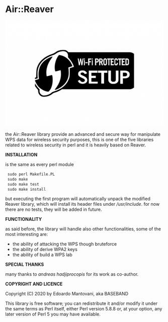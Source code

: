 Air::Reaver
==============

![image of reaver2_bg](./reaver2_bg.png)

the Air::Reaver library provide an advanced and secure way for manipulate WPS data for wireless security purposes, this is one of the five libraries related to wireless security in perl and it is heavily based on Reaver.


**INSTALLATION**

is the same as every perl module

```shell
 sudo perl Makefile.PL
 sudo make
 sudo make test
 sudo make install

```

but executing the first program will automatically unpack the modified Reaver library, which will install its header files under */usr/include*.
for now there are no tests, they will be added in future.


**FUNCTIONALITY**

as said before, the library will handle also other functionalities, some of the most interesting are:

- the ability of attacking the WPS  though bruteforce 
- the ability of derive WPA2 keys
- the ability of build a WPS lab


**SPECIAL THANKS**

many thanks to *andreas hadjiprocopis* for its work as co-author.

**COPYRIGHT AND LICENCE**

Copyright (C) 2020 by Edoardo Mantovani, aka BASEBAND


This library is free software; you can redistribute it and/or modify
it under the same terms as Perl itself, either Perl version 5.8.8 or,
at your option, any later version of Perl 5 you may have available.



